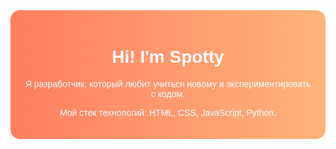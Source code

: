 <div style="background: linear-gradient(90deg, #ff7e5f, #feb47b);
            border-radius: 15px;
            padding: 20px;
            text-align: center;
            color: white;
            font-family: Arial, sans-serif;">
  <h1>Hi! I'm Spotty </h1>
  <p>Я разработчик, который любит учиться новому и экспериментировать с кодом.</p>
  <p>Мой стек технологий: HTML, CSS, JavaScript, Python.</p>
</div>
